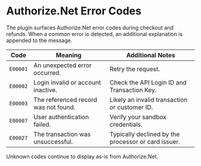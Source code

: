 # Authorize.Net Error Codes

The plugin surfaces Authorize.Net error codes during checkout and refunds. When a common error is detected, an additional explanation is appended to the message.

| Code   | Meaning | Additional Notes |
| ------ | ------- | ---------------- |
| `E00001` | An unexpected error occurred. | Retry the request. |
| `E00002` | Login invalid or account inactive. | Check the API Login ID and Transaction Key. |
| `E00003` | The referenced record was not found. | Likely an invalid transaction or customer ID. |
| `E00007` | User authentication failed. | Verify your sandbox credentials. |
| `E00027` | The transaction was unsuccessful. | Typically declined by the processor or card issuer. |

Unknown codes continue to display as-is from Authorize.Net.
